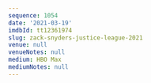 ```yaml
---
sequence: 1054
date: '2021-03-19'
imdbId: tt12361974
slug: zack-snyders-justice-league-2021
venue: null
venueNotes: null
medium: HBO Max
mediumNotes: null
---
```



